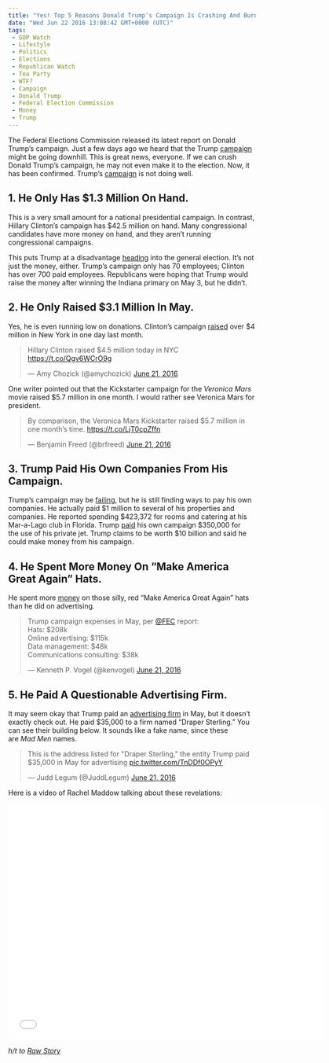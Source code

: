 ```yaml
---
title: "Yes! Top 5 Reasons Donald Trump’s Campaign Is Crashing And Burning (TWEETS AND VIDEO)"
date: "Wed Jun 22 2016 13:08:42 GMT+0000 (UTC)"
tags: 
 - GOP Watch
 - Lifestyle
 - Politics
 - Elections
 - Republican Watch
 - Tea Party
 - WTF?
 - Campaign
 - Donald Trump
 - Federal Election Commission
 - Money
 - Trump
---
```

<p><!--OffDef--></p><p><!--Ads1--></p><p>The Federal Elections Commission released its latest report on Donald Trump&#x2019;s campaign. Just a few days ago we heard that the Trump <a href="http://www.liberalamerica.org/2016/06/20/new-york-times-trump-may-be-too-broke-to-campaign/" target="_blank">campaign</a> might be going downhill. This is great news, everyone. If we can crush Donald Trump&#x2019;s campaign, he may not even make it to the election. Now, it has been confirmed. Trump&#x2019;s <a href="http://www.rawstory.com/2016/06/here-are-5-bombshell-revelations-that-show-trumps-campaign-is-a-massive-con-job/" onclick="__gaTracker(&apos;send&apos;, &apos;event&apos;, &apos;outbound-article&apos;, &apos;http://www.rawstory.com/2016/06/here-are-5-bombshell-revelations-that-show-trumps-campaign-is-a-massive-con-job/&apos;, &apos;campaign&apos;);" target="_blank">campaign</a> is not doing well.</p><h2>1. He Only Has $1.3 Million On Hand.</h2><p>This is a very small amount for a national presidential campaign. In contrast, Hillary Clinton&#x2019;s campaign has $42.5 million on hand. Many congressional candidates have more money on hand, and they aren&#x2019;t running congressional campaigns.</p><p>This puts Trump at a disadvantage <a href="http://www.politico.com/story/2016/06/scrawny-trump-campaign-sputters-into-general-224580" onclick="__gaTracker(&apos;send&apos;, &apos;event&apos;, &apos;outbound-article&apos;, &apos;http://www.politico.com/story/2016/06/scrawny-trump-campaign-sputters-into-general-224580&apos;, &apos;heading&apos;);" target="_blank">heading</a> into the general election. It&#x2019;s not just the money, either. Trump&#x2019;s campaign only has 70 employees; Clinton has over 700 paid employees. Republicans were hoping that Trump would raise the money after winning the Indiana primary on May 3, but he didn&#x2019;t.</p><h2>2. He Only Raised $3.1 Million In May.</h2><p>Yes, he is even running low on donations. Clinton&#x2019;s campaign <a href="http://www.rawstory.com/2016/06/here-are-5-bombshell-revelations-that-show-trumps-campaign-is-a-massive-con-job/" onclick="__gaTracker(&apos;send&apos;, &apos;event&apos;, &apos;outbound-article&apos;, &apos;http://www.rawstory.com/2016/06/here-are-5-bombshell-revelations-that-show-trumps-campaign-is-a-massive-con-job/&apos;, &apos;raised&apos;);" target="_blank">raised</a> over $4 million in New York in one day last month.</p><blockquote class="twitter-tweet" data-width="500"><p lang="en" dir="ltr">Hillary Clinton raised $4.5 million today in NYC <a href="https://t.co/Qgv6WCrO9g" onclick="__gaTracker(&apos;send&apos;, &apos;event&apos;, &apos;outbound-article&apos;, &apos;https://t.co/Qgv6WCrO9g&apos;, &apos;https://t.co/Qgv6WCrO9g&apos;);">https://t.co/Qgv6WCrO9g</a></p>
<p>&#x2014; Amy Chozick (@amychozick) <a href="https://twitter.com/amychozick/status/745070091386109953" onclick="__gaTracker(&apos;send&apos;, &apos;event&apos;, &apos;outbound-article&apos;, &apos;https://twitter.com/amychozick/status/745070091386109953&apos;, &apos;June 21, 2016&apos;);">June 21, 2016</a></p></blockquote><p><script async src="//platform.twitter.com/widgets.js" charset="utf-8"></script></p><p>One writer pointed out that the Kickstarter campaign for the&#xA0;<em>Veronica Mars</em> movie raised $5.7 million in one month. I would rather see Veronica Mars for president.</p><blockquote class="twitter-tweet" data-width="500"><p lang="en" dir="ltr">By comparison, the Veronica Mars Kickstarter raised $5.7 million in one month&#x2019;s time. <a href="https://t.co/LjT0cpZffn" onclick="__gaTracker(&apos;send&apos;, &apos;event&apos;, &apos;outbound-article&apos;, &apos;https://t.co/LjT0cpZffn&apos;, &apos;https://t.co/LjT0cpZffn&apos;);">https://t.co/LjT0cpZffn</a></p>
<p>&#x2014; Benjamin Freed (@brfreed) <a href="https://twitter.com/brfreed/status/745072206116356096" onclick="__gaTracker(&apos;send&apos;, &apos;event&apos;, &apos;outbound-article&apos;, &apos;https://twitter.com/brfreed/status/745072206116356096&apos;, &apos;June 21, 2016&apos;);">June 21, 2016</a></p></blockquote><p><script async src="//platform.twitter.com/widgets.js" charset="utf-8"></script></p><h2>3. Trump Paid His Own Companies From His Campaign.</h2><p>Trump&#x2019;s campaign may be <a href="http://www.rawstory.com/2016/06/here-are-5-bombshell-revelations-that-show-trumps-campaign-is-a-massive-con-job/" onclick="__gaTracker(&apos;send&apos;, &apos;event&apos;, &apos;outbound-article&apos;, &apos;http://www.rawstory.com/2016/06/here-are-5-bombshell-revelations-that-show-trumps-campaign-is-a-massive-con-job/&apos;, &apos;failing&apos;);" target="_blank">failing</a>, but he is still finding ways to pay his own companies. He actually paid $1 million to several of his properties and companies. He reported spending $423,372 for rooms and catering at his Mar-a-Lago club in Florida. Trump <a href="http://www.huffingtonpost.com/entry/trump-campaign-payments_us_5768a69ee4b0853f8bf1fe2d" onclick="__gaTracker(&apos;send&apos;, &apos;event&apos;, &apos;outbound-article&apos;, &apos;http://www.huffingtonpost.com/entry/trump-campaign-payments_us_5768a69ee4b0853f8bf1fe2d&apos;, &apos;paid&apos;);" target="_blank">paid</a> his own campaign $350,000 for the&#xA0;use of his private jet. Trump claims to be worth $10 billion and said he could make money from his campaign.</p><h2>4. He Spent More Money On &#x201C;Make America Great Again&#x201D; Hats.</h2><p>He spent more <a href="http://www.esquire.com/news-politics/politics/news/a46039/trump-spending-on-hats/" onclick="__gaTracker(&apos;send&apos;, &apos;event&apos;, &apos;outbound-article&apos;, &apos;http://www.esquire.com/news-politics/politics/news/a46039/trump-spending-on-hats/&apos;, &apos;money&apos;);" target="_blank">money</a> on those silly, red &#x201C;Make America Great Again&#x201D; hats than he did on advertising.</p><p><!--Ads2--></p><blockquote class="twitter-tweet" data-width="500"><p lang="en" dir="ltr">Trump campaign expenses in May, per <a href="https://twitter.com/FEC" onclick="__gaTracker(&apos;send&apos;, &apos;event&apos;, &apos;outbound-article&apos;, &apos;https://twitter.com/FEC&apos;, &apos;@FEC&apos;);">@FEC</a> report:<br>Hats: $208k<br>Online advertising: $115k<br>Data management: $48k<br>Communications consulting: $38k</p>
<p>&#x2014; Kenneth P. Vogel (@kenvogel) <a href="https://twitter.com/kenvogel/status/745098363155132416" onclick="__gaTracker(&apos;send&apos;, &apos;event&apos;, &apos;outbound-article&apos;, &apos;https://twitter.com/kenvogel/status/745098363155132416&apos;, &apos;June 21, 2016&apos;);">June 21, 2016</a></p></blockquote><p><script async src="//platform.twitter.com/widgets.js" charset="utf-8"></script></p><h2>5. He Paid A Questionable Advertising Firm.</h2><p>It may seem okay that Trump paid an <a href="http://www.rawstory.com/2016/06/here-are-5-bombshell-revelations-that-show-trumps-campaign-is-a-massive-con-job/" onclick="__gaTracker(&apos;send&apos;, &apos;event&apos;, &apos;outbound-article&apos;, &apos;http://www.rawstory.com/2016/06/here-are-5-bombshell-revelations-that-show-trumps-campaign-is-a-massive-con-job/&apos;, &apos;advertising firm&apos;);" target="_blank">advertising firm</a> in May, but it doesn&#x2019;t exactly check out. He paid $35,000 to a firm named&#xA0;&#x201C;Draper Sterling.&#x201D; You can see their building below. It sounds like a fake name, since these are&#xA0;<em>Mad Men&#xA0;</em>names.</p><blockquote class="twitter-tweet" data-width="500"><p lang="en" dir="ltr">This is the address listed for &quot;Draper Sterling,&quot; the entity Trump paid $35,000 in May for advertising <a href="https://t.co/TnDDf0OPyY" onclick="__gaTracker(&apos;send&apos;, &apos;event&apos;, &apos;outbound-article&apos;, &apos;https://t.co/TnDDf0OPyY&apos;, &apos;pic.twitter.com/TnDDf0OPyY&apos;);">pic.twitter.com/TnDDf0OPyY</a></p>
<p>&#x2014; Judd Legum (@JuddLegum) <a href="https://twitter.com/JuddLegum/status/745096813821177856" onclick="__gaTracker(&apos;send&apos;, &apos;event&apos;, &apos;outbound-article&apos;, &apos;https://twitter.com/JuddLegum/status/745096813821177856&apos;, &apos;June 21, 2016&apos;);">June 21, 2016</a></p></blockquote><p><script async src="//platform.twitter.com/widgets.js" charset="utf-8"></script></p><p>Here is a video of Rachel Maddow talking about these revelations:</p><p><script async src="//platform.twitter.com/widgets.js" charset="utf-8"></script></p><p><iframe width="640" height="480" src="//www.youtube.com/embed/BfPdNZeUqUQ" frameborder="0" allowfullscreen></iframe></p><p><em>h/t to <a href="http://www.rawstory.com/2016/06/here-are-5-bombshell-revelations-that-show-trumps-campaign-is-a-massive-con-job/" onclick="__gaTracker(&apos;send&apos;, &apos;event&apos;, &apos;outbound-article&apos;, &apos;http://www.rawstory.com/2016/06/here-are-5-bombshell-revelations-that-show-trumps-campaign-is-a-massive-con-job/&apos;, &apos;Raw Story&apos;);">Raw Story</a></em></p>